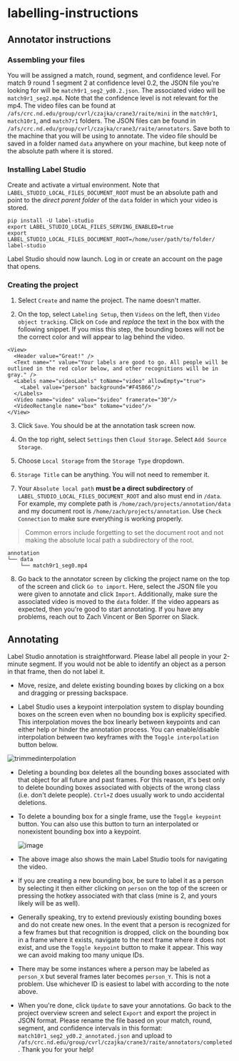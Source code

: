 # labelling-instructions

## Annotator instructions

### Assembling your files

You will be assigned a match, round, segment, and confidence level. For match 9 round 1 segment 2 at confidence level 0.2, the JSON file you're looking for will be `match9r1_seg2_yd0.2.json`. The associated video will be `match9r1_seg2.mp4`. Note that the confidence level is not relevant for the mp4. The video files can be found at `/afs/crc.nd.edu/group/cvrl/czajka/crane3/raite/mini` in the `match9r1`, `match10r1`, and `match7r1` folders. The JSON files can be found in `/afs/crc.nd.edu/group/cvrl/czajka/crane3/raite/annotators`. Save both to the machine that you will be using to annotate. The video file should be saved in a folder named `data` anywhere on your machine, but keep note of the absolute path where it is stored.

### Installing Label Studio

Create and activate a virtual environment. Note that `LABEL_STUDIO_LOCAL_FILES_DOCUMENT_ROOT` must be an absolute path and point to the *direct parent folder* of the `data` folder in which your video is stored.

```
pip install -U label-studio
export LABEL_STUDIO_LOCAL_FILES_SERVING_ENABLED=true
export LABEL_STUDIO_LOCAL_FILES_DOCUMENT_ROOT=/home/user/path/to/folder/
label-studio
```

Label Studio should now launch. Log in or create an account on the page that opens.

### Creating the project

1. Select `Create` and name the project. The name doesn't matter.

2. On the top, select `Labeling Setup`, then `Videos` on the left, then `Video object tracking`. Click on `Code` and *replace* the text in the box with the following snippet. If you miss this step, the bounding boxes will not be the correct color and will appear to lag behind the video.

```
<View>
  <Header value="Great!" />
  <Text name="" value="Your labels are good to go. All people will be outlined in the red color below, and other recognitions will be in gray." />
  <Labels name="videoLabels" toName="video" allowEmpty="true">
    <Label value="person" background="#F45866"/>
  </Labels>
  <Video name="video" value="$video" framerate="30"/>
  <VideoRectangle name="box" toName="video"/>
</View>
```

3. Click `Save`. You should be at the annotation task screen now.

4. On the top right, select `Settings` then `Cloud Storage`. Select `Add Source Storage`.

5. Choose `Local Storage` from the `Storage Type` dropdown.

6. `Storage Title` can be anything. You will not need to remember it.

7. Your `Absolute local path` **must be a direct subdirectory** of `LABEL_STUDIO_LOCAL_FILES_DOCUMENT_ROOT` and also must end in `/data`. For example, my complete path is `/home/zach/projects/annotation/data` and my document root is `/home/zach/projects/annotation`. Use `Check Connection` to make sure everything is working properly.

> Common errors include forgetting to set the document root and not making the absolute local path a subdirectory of the root.

```
annotation
└── data
    └── match9r1_seg0.mp4
```

8. Go back to the annotator screen by clicking the project name on the top of the screen and click `Go to import`. Here, select the JSON file you were given to annotate and click `Import`. Additionally, make sure the associated video is moved to the `data` folder. If the video appears as expected, then you're good to start annotating. If you have any problems, reach out to Zach Vincent or Ben Sporrer on Slack.

## Annotating

Label Studio annotation is straightforward. Please label all people in your 2-minute segment. If you would not be able to identify an object as a person in that frame, then do not label it.

* Move, resize, and delete existing bounding boxes by clicking on a box and dragging or pressing backspace.

* Label Studio uses a keypoint interpolation system to display bounding boxes on the screen even when no bounding box is explicity specified. This interpolation moves the box linearly between keypoints and can either help or hinder the annotation process. You can enable/disable interpolation between two keyframes with the `Toggle interpolation` button below.

![trimmedinterpolation](https://github.com/zachvin/labelling-instructions/assets/43306216/c19a0eba-aafb-4e95-864f-0c9e243d15ab)

* Deleting a bounding box deletes all the bounding boxes associated with that object for all future and past frames. For this reason, it's best only to delete bounding boxes associated with objects of the wrong class (i.e. don't delete people). `Ctrl+Z` does usually work to undo accidental deletions.

* To delete a bounding box for a single frame, use the `Toggle keypoint` button. You can also use this button to turn an interpolated or nonexistent bounding box into a keypoint.

  ![image](https://github.com/zachvin/labelling-instructions/assets/43306216/f16dbe5b-ffd9-421a-8350-f484e3799233)

* The above image also shows the main Label Studio tools for navigating the video.

* If you are creating a new bounding box, be sure to label it as a person by selecting it then either clicking on `person` on the top of the screen or pressing the hotkey associated with that class (mine is 2, and yours likely will be as well).

* Generally speaking, try to extend previously existing bounding boxes and do not create new ones. In the event that a person is recognized for a few frames but that recognition is dropped, click on the bounding box in a frame where it exists, navigate to the next frame where it does not exist, and use the `Toggle keypoint` button to make it appear. This way we can avoid making too many unique IDs.

* There may be some instances where a person may be labeled as `person_X` but several frames later becomes `person_Y`. This is not a problem. Use whichever ID is easiest to label with according to the note above.

* When you're done, click `Update` to save your annotations. Go back to the project overview screen and select `Export` and export the project in JSON format. Please rename the file based on your match, round, segment, and confidence intervals in this format: `match10r1_seg2_yd0.2_annotated.json` and upload to `/afs/crc.nd.edu/group/cvrl/czajka/crane3/raite/annotators/completed`. Thank you for your help!
